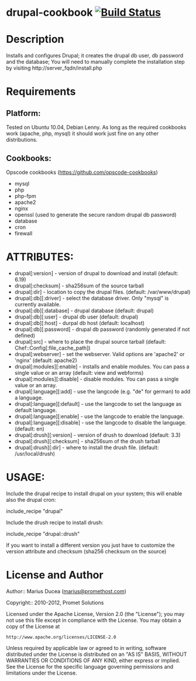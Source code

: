 # <a name="title"></a> drupal-cookbook [![Build Status](https://secure.travis-ci.org/mdxp/drupal-cookbook.png?branch=master)](http://travis-ci.org/mdxp/drupal-cookbook)

Description
===========

Installs and configures Drupal; it creates the drupal db user, db password and the database;
You will need to manually complete the installation step by visiting http://server_fqdn/install.php

Requirements
============

## Platform:

Tested on Ubuntu 10.04, Debian Lenny. As long as the required cookbooks work (apache, php, mysql) it
should work just fine on any other distributions.

## Cookbooks:

Opscode cookbooks (https://github.com/opscode-cookbooks)

* mysql
* php
* php-fpm
* apache2
* nginx
* openssl (used to generate the secure random drupal db password)
* database
* cron
* firewall

# ATTRIBUTES:

* drupal[:version] - version of drupal to download and install (default: 6.19)
* drupal[:checksum] - sha256sum of the source tarball
* drupal[:dir] - location to copy the drupal files. (default: /var/www/drupal)
* drupal[:db][:driver] - select the database driver. Only "mysql" is currently available.
* drupal[:db][:database] - drupal database (default: drupal)
* drupal[:db][:user] - drupal db user (default: drupal)
* drupal[:db][:host] - durpal db host (default: localhost)
* drupal[:db][:password] - drupal db password (randomly generated if not defined)
* drupal[:src] - where to place the drupal source tarball (default: Chef::Config[:file_cache_path])
* drupal[:webserver] - set the webserver. Valid options are 'apache2' or 'nginx' (default: apache2)
* drupal[:modules][:enable] - installs and enable modules. You can pass a single value or an array (default: view and webforms)
* drupal[:modules][:disable] - disable modules. You can pass a single value or an array.
* drupal[:language][:add] - use the langcode (e.g. "de" for german) to add a language.
* drupal[:language][:default] - use the langcode to set the language as default language.
* drupal[:language][:enable] - use the langcode to enable the language.
* drupal[:language][:disable] - use the langcode to disable the language. (default: en)
* drupal[:drush][:version] - version of drush to download (default: 3.3)
* drupal[:drush][:checksum] - sha256sum of the drush tarball
* drupal[:drush][:dir] - where to install the drush file. (default: /usr/local/drush)

# USAGE:

Include the drupal recipe to install drupal on your system; this will enable also the drupal cron:

  include_recipe "drupal"

Include the drush recipe to install drush:

  include_recipe "drupal::drush"

If you want to install a different version you just have to customize the version attribute and checksum
(sha256 checksum on the source)

License and Author
==================

Author:: Marius Ducea (marius@promethost.com)

Copyright:: 2010-2012, Promet Solutions

Licensed under the Apache License, Version 2.0 (the "License");
you may not use this file except in compliance with the License.
You may obtain a copy of the License at

    http://www.apache.org/licenses/LICENSE-2.0

Unless required by applicable law or agreed to in writing, software
distributed under the License is distributed on an "AS IS" BASIS,
WITHOUT WARRANTIES OR CONDITIONS OF ANY KIND, either express or implied.
See the License for the specific language governing permissions and
limitations under the License.
